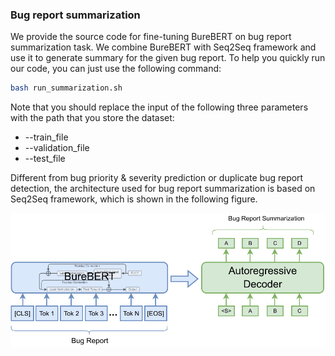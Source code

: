 ### Bug report summarization

We provide the source code for fine-tuning BureBERT on bug report summarization task. We combine BureBERT with Seq2Seq framework and use it to generate summary for the given bug report. To help you quickly run our code, you can just use the following command:
```bash
bash run_summarization.sh
```

Note that you should replace the input of the following three parameters with the path that you store the dataset:
- --train_file
- --validation_file
- --test_file

Different from bug priority & severity prediction or duplicate bug report detection, the architecture used for bug report summarization is based on Seq2Seq framework, which is shown in the following figure.
<p align="center">
  <img src="https://github.com/BureBERT/BureBERT/blob/main/brsumm/ftburebert_seq2seq.pdf" />
</p>
